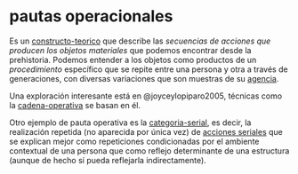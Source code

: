 # pautas operacionales

Es un [constructo-teorico](constructo-teorico.md) que describe las *secuencias de acciones que producen los objetos materiales* que podemos encontrar desde la prehistoria. Podemos entender a los objetos como productos de un *procedimiento* específico que se repite entre una persona y otra a través de generaciones, con diversas variaciones que son muestras de su [agencia](agencia.md).

Una exploración interesante está en @joyceylopiparo2005, técnicas como la [cadena-operativa](cadena-operativa.md) se basan en él.

Otro ejemplo de pauta operativa es la [categoria-serial](categoria-serial.md), es decir, la realización repetida (no aparecida por única vez) de [acciones seriales](accion-serial.md) que se explican mejor como repeticiones condicionadas por el ambiente contextual de una persona que como reflejo determinante de una estructura (aunque de hecho sí pueda reflejarla indirectamente).
